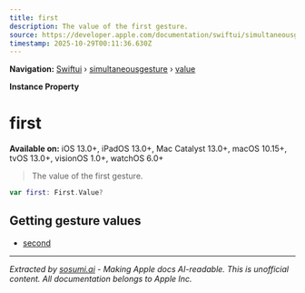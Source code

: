 ```yaml
---
title: first
description: The value of the first gesture.
source: https://developer.apple.com/documentation/swiftui/simultaneousgesture/value/first
timestamp: 2025-10-29T00:11:36.630Z
---
```


**Navigation:** [Swiftui](/documentation/swiftui) › [simultaneousgesture](/documentation/swiftui/simultaneousgesture) › [value](/documentation/swiftui/simultaneousgesture/value)

**Instance Property**

# first

**Available on:** iOS 13.0+, iPadOS 13.0+, Mac Catalyst 13.0+, macOS 10.15+, tvOS 13.0+, visionOS 1.0+, watchOS 6.0+

> The value of the first gesture.

```swift
var first: First.Value?
```

## Getting gesture values

- [second](/documentation/swiftui/simultaneousgesture/value/second)

---

*Extracted by [sosumi.ai](https://sosumi.ai) - Making Apple docs AI-readable.*
*This is unofficial content. All documentation belongs to Apple Inc.*
